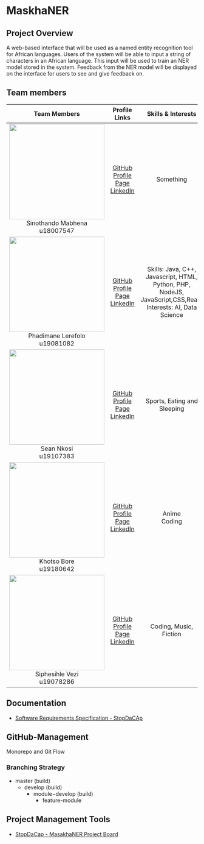 # MaskhaNER

## Project Overview

A web-based interface that will be used as a named entity recognition tool for African languages. Users of the system will be able to input a string of characters in an African language. This input will be used to train an NER model stored in the system. Feedback from the NER model will be displayed on the interface for users to see and give feedback on.

## Team members

|                                **Team Members**                                |                                                                                  **Profile Links**                                                                                  |                         **Skills & Interests**                         |
| :----------------------------------------------------------------------------: | :----------------------------------------------------------------------------------------------------------------------------------------------------------------------------: | :---------------------------------------------------------------------: |
|  <img src="https://avatars.githubusercontent.com/u/53974039?v=4" width="250" height="250"> <br/> Sinothando Mabhena <br/> u18007547 | [GitHub](https://github.com/sinothandomabhena) <br/> [Profile Page](https://sinothandomabhena.github.io/) <br/> [LinkedIn](https://www.linkedin.com/in/sinothando-mabhena-2ab5301a9/) <br/> | Something  |
| <img src="https://avatars.githubusercontent.com/u/82508284?v=4" width="250" height="250"> <br/> Phadimane Lerefolo <br/> u19081082 | [GitHub](https://github.com/u19081082) <br/> [Profile Page]() <br/> [LinkedIn](https://www.linkedin.com/in/phadimane-lerefolo-9388ab1a9/) <br/>     |  Skills: Java, C++, Javascript, HTML, Python, PHP, NodeJS, JavaScript,CSS,React               Interests: AI, Data Science|
| <img src= "https://avatars.githubusercontent.com/u/73448777?s=400&u=73eedb33e1de74cf7d3912db93c0c909907a3257&v=4" width="250" height="250"> <br/> Sean Nkosi <br/> u19107383 <br/>  | [GitHub](https://github.com/siphoxnkosi) <br/> [Profile Page](https://siphoxnkosi.github.io/) <br/> [LinkedIn](https://www.linkedin.com/in/sean-nkosi-47b7901ba/) <br/>      |        Sports, Eating and Sleeping         |
| <img src="https://avatars.githubusercontent.com/u/82458587?v=4" width="250" height="250"> <br/> Khotso Bore <br/> u19180642     | [GitHub](https://github.com/Khotso-Bore) <br/> [Profile Page]() <br/> [LinkedIn](https://www.linkedin.com/in/khotso-bore-42487620b/) <br/>        |   Anime<br/> Coding<br/>    |
| <img src="https://avatars.githubusercontent.com/u/73443014?v=4" width="250" height="250"> <br/> Siphesihle Vezi <br/> u19078286   | [GitHub](https://github.com/Siphesihle05) <br/> [Profile Page]() <br/> [LinkedIn](https://www.linkedin.com/in/siphesihle-vezi-471103210/) <br/> |  Coding, Music, Fiction  |


## Documentation

- [Software Requirements Specification - StopDaCAp](https://docs.google.com/document/d/1vjjS5MQYoHAB4J2reDeffHQKpTJA0F64WjCdptu6PjY/edit?usp=sharing)

## GitHub-Management

<p>Monorepo and Git Flow</p>

<h3>Branching Strategy</h3>

- master (build)
  - develop (build)
    - module−develop (build)
      - feature-module

## Project Management Tools

- [StopDaCap - MasakhaNER Project Board](https://github.com/COS301-SE-2021/MasakhaNER/projects/1)
